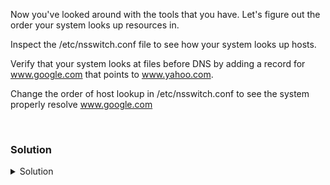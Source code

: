 Now you've looked around with the tools that you have. Let's figure out the order your system looks up resources in.

Inspect the /etc/nsswitch.conf file to see how your system looks up hosts.

Verify that your system looks at files before DNS by adding a record for www.google.com that points to www.yahoo.com.

Change the order of host lookup in /etc/nsswitch.conf to see the system properly resolve www.google.com

<br>

### Solution
<details>
<summary>Solution</summary>


```plain
cat /etc/nsswitch.conf
```{{exec}}

What are the values in the hosts: entry?

Test your connection to www.google.com with curl

```plain
curl www.google.com | grep -Ei 'yahoo|google'
```{{exec}}

You should see output that relates to google

Let's get the host value for www.yahoo.com

```plain
host www.yahoo.com
```{{exec}}

Now, just to test that our system will use hosts first, before DNS, we're going to add a www.yahoo.com entry in our /etc/hosts file

```plain
echo "74.6.231.21 www.google.com" >> /etc/hosts
```{{exec}}

Let's test a curl to www.google.com and see if we're still resolving to www.google.com

```plain
curl www.google.com | grep -Ei 'yahoo|google'
```{{exec}}

Now we change the order so that our /etc/nsswitch.conf entry for hosts shows dns before host values

```plain
vi /etc/nsswitch.conf

#fix the line to:
hosts:      dns files
```

Now test www.google.com again and see if you're seeing the correct output.

```plain
curl www.google.com | grep -Ei 'yahoo|google'
```{{exec}}

If this works, you've successfully changed the order your system resolves names by editing /etc/nsswitch.conf.

</details>
